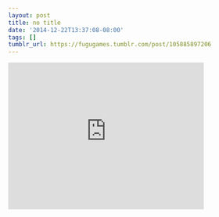 ```yaml
---
layout: post
title: no title
date: '2014-12-22T13:37:08-08:00'
tags: []
tumblr_url: https://fugugames.tumblr.com/post/105885897206
---
```

<iframe width="400" height="300" id="youtube_iframe" src="https://www.youtube.com/embed/pGyu6gaAe28?feature=oembed&amp;enablejsapi=1&amp;origin=https://safe.txmblr.com&amp;wmode=opaque" frameborder="0" allow="accelerometer; autoplay; encrypted-media; gyroscope; picture-in-picture" allowfullscreen></iframe>  
